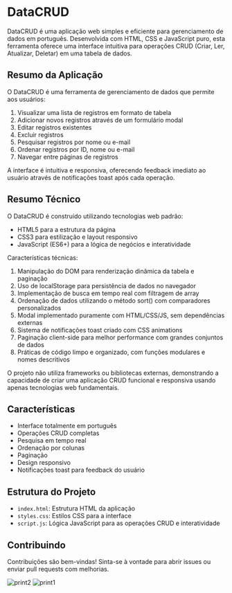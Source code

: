 # DataCRUD 

DataCRUD é uma aplicação web simples e eficiente para gerenciamento de dados em português. Desenvolvida com HTML, CSS e JavaScript puro, esta ferramenta oferece uma interface intuitiva para operações CRUD (Criar, Ler, Atualizar, Deletar) em uma tabela de dados.

## Resumo da Aplicação

O DataCRUD é uma ferramenta de gerenciamento de dados que permite aos usuários:

1. Visualizar uma lista de registros em formato de tabela
2. Adicionar novos registros através de um formulário modal
3. Editar registros existentes
4. Excluir registros
5. Pesquisar registros por nome ou e-mail
6. Ordenar registros por ID, nome ou e-mail
7. Navegar entre páginas de registros

A interface é intuitiva e responsiva, oferecendo feedback imediato ao usuário através de notificações toast após cada operação.

## Resumo Técnico

O DataCRUD é construído utilizando tecnologias web padrão:

- HTML5 para a estrutura da página
- CSS3 para estilização e layout responsivo
- JavaScript (ES6+) para a lógica de negócios e interatividade

Características técnicas:

1. Manipulação do DOM para renderização dinâmica da tabela e paginação
2. Uso de localStorage para persistência de dados no navegador
3. Implementação de busca em tempo real com filtragem de array
4. Ordenação de dados utilizando o método sort() com comparadores personalizados
5. Modal implementado puramente com HTML/CSS/JS, sem dependências externas
6. Sistema de notificações toast criado com CSS animations
7. Paginação client-side para melhor performance com grandes conjuntos de dados
8. Práticas de código limpo e organizado, com funções modulares e nomes descritivos

O projeto não utiliza frameworks ou bibliotecas externas, demonstrando a capacidade de criar uma aplicação CRUD funcional e responsiva usando apenas tecnologias web fundamentais.

## Características

- Interface totalmente em português
- Operações CRUD completas
- Pesquisa em tempo real
- Ordenação por colunas
- Paginação
- Design responsivo
- Notificações toast para feedback do usuário

## Estrutura do Projeto

- `index.html`: Estrutura HTML da aplicação
- `styles.css`: Estilos CSS para a interface
- `script.js`: Lógica JavaScript para as operações CRUD e interatividade

## Contribuindo

Contribuições são bem-vindas! Sinta-se à vontade para abrir issues ou enviar pull requests com melhorias.


![print2](https://github.com/user-attachments/assets/49a24ba6-92f4-4a0b-a9de-f50a18267912)
![print1](https://github.com/user-attachments/assets/038ee85d-fb11-4e87-8185-8a84356eba1b)

